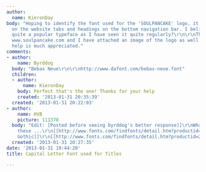 ```yaml
---
author:
  name: KieronDay
body: "Hoping to identify the font used for the 'SOULPANCAKE' logo, it is also used
  on the website tabs and headings on the bottom navigation bar. I believe this is
  quite a popular typeface as I have seen it quite regularly?\r\n\r\nThe website is
  www.soulpancake.com and I have attached an image of the logo as well.\r\n\r\nYour
  help is much appreciated."
comments:
- author:
    name: Byrddog
  body: "Bebas Neue\r\n\r\nhttp://www.dafont.com/bebas-neue.font"
  children:
  - author:
      name: KieronDay
    body: Perfect that's the one! Thanks for your help
    created: '2013-01-31 20:35:39'
  created: '2013-01-31 20:22:03'
- author:
    name: HVB
    picture: 111370
  body: "Edit: [Posted before seeing byrddog's better response]]\r\nWhatFontIs finds
    these ...\r\n[[http://www.fonts.com/findfonts/detail.htm?productid=491576|Titling
    Gothic]]\r\n[[http://www.fonts.com/findfonts/detail.htm?productid=215132|CG Alpin]]"
  created: '2013-01-31 20:27:35'
date: '2013-01-31 19:44:20'
title: Capital Letter Font used for Titles

---
```

